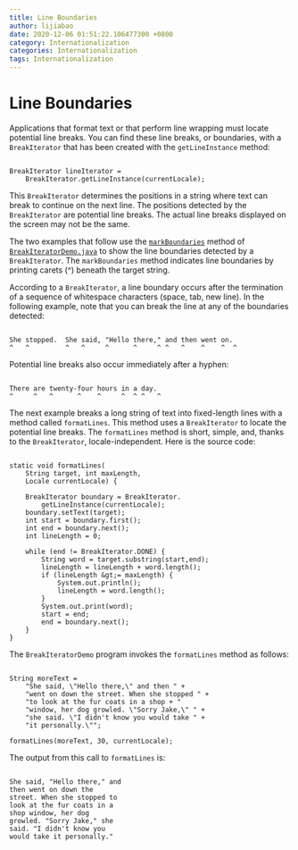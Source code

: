 ```yaml
---
title: Line Boundaries
author: lijiabao
date: 2020-12-06 01:51:22.106477300 +0800
category: Internationalization
categories: Internationalization
tags: Internationalization
---
```


# Line Boundaries

Applications that format text or that perform line wrapping must locate potential line breaks. You can find these line breaks, or boundaries, with a `BreakIterator` that has been created with the `getLineInstance` method:

```

BreakIterator lineIterator =
    BreakIterator.getLineInstance(currentLocale);

```

This `BreakIterator` determines the positions in a string where text can break to continue on the next line. The positions detected by the `BreakIterator` are potential line breaks. The actual line breaks displayed on the screen may not be the same.

The two examples that follow use the [`markBoundaries`](word.html#markBoundaries) method of 
[`BreakIteratorDemo.java`](examples/BreakIteratorDemo.java) to show the line boundaries detected by a `BreakIterator`. The `markBoundaries` method indicates line boundaries by printing carets (^) beneath the target string.

According to a `BreakIterator`, a line boundary occurs after the termination of a sequence of whitespace characters (space, tab, new line). In the following example, note that you can break the line at any of the boundaries detected:

```

She stopped.  She said, "Hello there," and then went on.
^   ^         ^   ^     ^      ^     ^ ^   ^    ^    ^  ^

```

Potential line breaks also occur immediately after a hyphen:

```

There are twenty-four hours in a day.
^     ^   ^      ^    ^     ^  ^ ^   ^

```

The next example breaks a long string of text into fixed-length lines with a method called `formatLines`. This method uses a `BreakIterator` to locate the potential line breaks. The `formatLines` method is short, simple, and, thanks to the `BreakIterator`, locale-independent. Here is the source code:

```

static void formatLines(
    String target, int maxLength,
    Locale currentLocale) {

    BreakIterator boundary = BreakIterator.
        getLineInstance(currentLocale);
    boundary.setText(target);
    int start = boundary.first();
    int end = boundary.next();
    int lineLength = 0;

    while (end != BreakIterator.DONE) {
        String word = target.substring(start,end);
        lineLength = lineLength + word.length();
        if (lineLength &gt;= maxLength) {
            System.out.println();
            lineLength = word.length();
        }
        System.out.print(word);
        start = end;
        end = boundary.next();
    }
}

```

The `BreakIteratorDemo` program invokes the `formatLines` method as follows:

```

String moreText =
    "She said, \"Hello there,\" and then " +
    "went on down the street. When she stopped " +
    "to look at the fur coats in a shop + "
    "window, her dog growled. \"Sorry Jake,\" " +
    "she said. \"I didn't know you would take " +
    "it personally.\"";

formatLines(moreText, 30, currentLocale);

```

The output from this call to `formatLines` is:

```

She said, "Hello there," and
then went on down the
street. When she stopped to
look at the fur coats in a
shop window, her dog
growled. "Sorry Jake," she
said. "I didn't know you
would take it personally."

```

